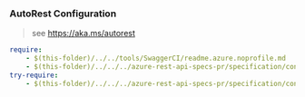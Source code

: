 ### AutoRest Configuration
> see https://aka.ms/autorest

``` yaml
require:
    - $(this-folder)/../../tools/SwaggerCI/readme.azure.noprofile.md
    - $(this-folder)/../../../azure-rest-api-specs-pr/specification/containerservice/resource-manager/Microsoft.ContainerService/aks/readme.md
try-require:
    - $(this-folder)/../../../azure-rest-api-specs-pr/specification/containerservice/resource-manager/Microsoft.ContainerService/aks/readme.powershell.md
```
